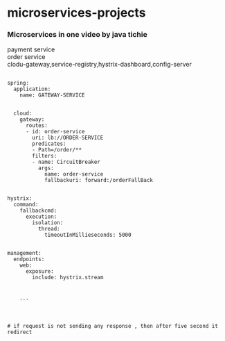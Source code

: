 # microservices-projects

### Microservices in one video by java tichie
payment service </br>
order service</br>
clodu-gateway,service-registry,hystrix-dashboard,config-server

```
    
spring:
  application:
    name: GATEWAY-SERVICE
    
    
  cloud:
    gateway:
      routes:
      - id: order-service
        uri: lb://ORDER-SERVICE
        predicates:
        - Path=/order/**
        filters:
        - name: CircuitBreaker
          args:
            name: order-service
            fallbackuri: forward:/orderFallBack
    

hystrix:
  command:
    fallbackcmd:
      execution:
        isolation:
          thread:
            timeoutInMillieseconds: 5000


management:
  endpoints:
    web:
      exposure:
        include: hystrix.stream
        

    
    ```
   
        
        
# if request is not sending any response , then after five second it redirect  
   
   
   
